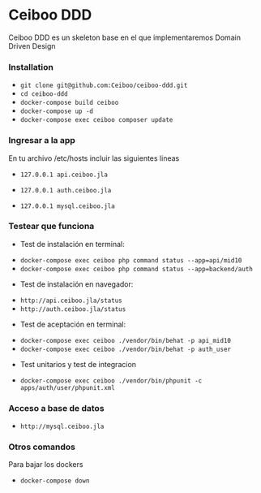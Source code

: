 # Ceiboo DDD
Ceiboo DDD es un skeleton base en el que implementaremos Domain Driven Design

### Installation ###
* `git clone git@github.com:Ceiboo/ceiboo-ddd.git`
* `cd ceiboo-ddd`
* `docker-compose build ceiboo`
* `docker-compose up -d`
* `docker-compose exec ceiboo composer update`

### Ingresar a la app ###
En tu archivo /etc/hosts incluir las siguientes lineas
* `127.0.0.1 api.ceiboo.jla`
* `127.0.0.1 auth.ceiboo.jla`

* `127.0.0.1 mysql.ceiboo.jla`


### Testear que funciona ###
- Test de instalación en terminal:
* `docker-compose exec ceiboo php command status --app=api/mid10`
* `docker-compose exec ceiboo php command status --app=backend/auth`

- Test de instalación en navegador:
* `http://api.ceiboo.jla/status`
* `http://auth.ceiboo.jla/status`

- Test de aceptación en terminal:
* `docker-compose exec ceiboo ./vendor/bin/behat -p api_mid10`
* `docker-compose exec ceiboo ./vendor/bin/behat -p auth_user`

- Test unitarios y test de integracion
* `docker-compose exec ceiboo ./vendor/bin/phpunit -c apps/auth/user/phpunit.xml`

### Acceso a base de datos ###
* `http://mysql.ceiboo.jla`

### Otros comandos ###
Para bajar los dockers
* `docker-compose down`

